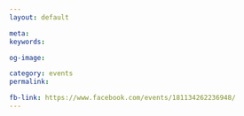 ```yaml
---
layout: default

meta: 
keywords: 

og-image: 

category: events
permalink: 

fb-link: https://www.facebook.com/events/181134262236948/
---
```


